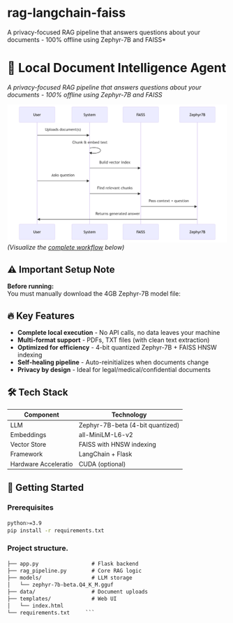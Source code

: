 # rag-langchain-faiss
A privacy-focused RAG pipeline that answers questions about your documents - 100% offline using Zephyr-7B and FAISS*

# 🧠 Local Document Intelligence Agent

*A privacy-focused RAG pipeline that answers questions about your documents - 100% offline using Zephyr-7B and FAISS*

![RAG Workflow Diagram](https://github.com/tmechouma/rag-langchain-faiss/blob/main/workflow.png)  
*(Visualize the [complete workflow](#-workflow) below)*
## ⚠️ Important Setup Note
**Before running:**  
You must manually download the 4GB Zephyr-7B model file:
## 🔥 Key Features
- **Complete local execution** - No API calls, no data leaves your machine
- **Multi-format support** - PDFs, TXT files (with clean text extraction)
- **Optimized for efficiency** - 4-bit quantized Zephyr-7B + FAISS HNSW indexing
- **Self-healing pipeline** - Auto-reinitializes when documents change
- **Privacy by design** - Ideal for legal/medical/confidential documents

## 🛠️ Tech Stack
| Component           | Technology                          |
|---------------------|-------------------------------------|
| LLM                 | Zephyr-7B-beta (4-bit quantized)    |
| Embeddings          | all-MiniLM-L6-v2                    |
| Vector Store        | FAISS with HNSW indexing            |
| Framework           | LangChain + Flask                   |
| Hardware Acceleratio| CUDA (optional)                    |

## 🚀 Getting Started

### Prerequisites
```bash
python>=3.9
pip install -r requirements.txt
```
### Project structure.
   ``` rag-langchain-app
├── app.py                 # Flask backend
├── rag_pipeline.py        # Core RAG logic
├── models/                # LLM storage
│   └── zephyr-7b-beta.Q4_K_M.gguf
├── data/                  # Document uploads
├── templates/             # Web UI
│   └── index.html
└── requirements.txt     ```

